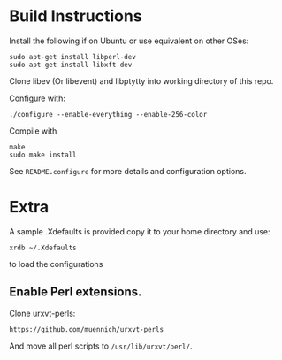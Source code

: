 # Build Instructions

Install the following if on Ubuntu or use equivalent on other OSes:

    sudo apt-get install libperl-dev
    sudo apt-get install libxft-dev

Clone libev (Or libevent) and libptytty into working directory of this repo.

Configure with:

    ./configure --enable-everything --enable-256-color

Compile with

    make
    sudo make install

See `README.configure` for more details and configuration options.

# Extra

A sample .Xdefaults is provided copy it to your home directory and use:
    
    xrdb ~/.Xdefaults

to load the configurations

## Enable Perl extensions.
Clone urxvt-perls:

    https://github.com/muennich/urxvt-perls

And move all perl scripts to `/usr/lib/urxvt/perl/`.

